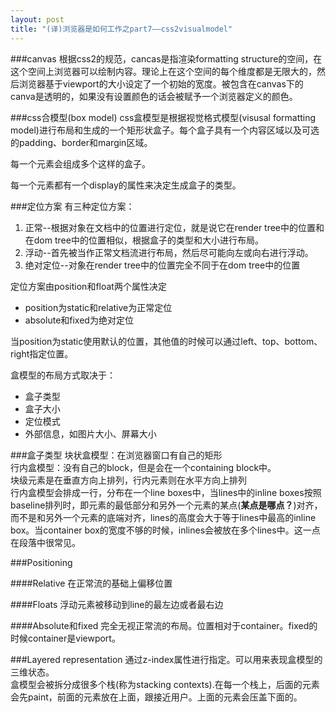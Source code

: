 ```yaml
---
layout: post
title: "(译)浏览器是如何工作之part7——css2visualmodel"
---
```


###canvas
根据css2的规范，cancas是指渲染formatting structure的空间，在这个空间上浏览器可以绘制内容。理论上在这个空间的每个维度都是无限大的，然后浏览器基于viewport的大小设定了一个初始的宽度。被包含在canvas下的canva是透明的，如果没有设置颜色的话会被赋予一个浏览器定义的颜色。

###css合模型(box model)
css盒模型是根据视觉格式模型(visusal formatting model)进行布局和生成的一个矩形状盒子。每个盒子具有一个内容区域以及可选的padding、border和margin区域。

每一个元素会组成多个这样的盒子。

每一个元素都有一个display的属性来决定生成盒子的类型。

###定位方案
有三种定位方案：

1. 正常--根据对象在文档中的位置进行定位，就是说它在render tree中的位置和在dom tree中的位置相似，根据盒子的类型和大小进行布局。
2. 浮动--首先被当作正常文档流进行布局，然后尽可能向左或向右进行浮动。
3. 绝对定位--对象在render tree中的位置完全不同于在dom tree中的位置

定位方案由position和float两个属性决定

* position为static和relative为正常定位
* absolute和fixed为绝对定位

当position为static使用默认的位置，其他值的时候可以通过left、top、bottom、right指定位置。
 
盒模型的布局方式取决于：

* 盒子类型
* 盒子大小
* 定位模式
* 外部信息，如图片大小、屏幕大小

###盒子类型
块状盒模型：在浏览器窗口有自己的矩形  
行内盒模型：没有自己的block，但是会在一个containing block中。  
块级元素是在垂直方向上排列，行内元素则在水平方向上排列  
行内盒模型会排成一行，分布在一个line boxes中，当lines中的inline boxes按照baseline排列时，即元素的最低部分和另外一个元素的某点(**某点是哪点？**)对齐，而不是和另外一个元素的底端对齐，lines的高度会大于等于lines中最高的inline box。当container box的宽度不够的时候，inlines会被放在多个lines中。这一点在段落中很常见。

###Positioning

####Relative
在正常流的基础上偏移位置

####Floats
浮动元素被移动到line的最左边或者最右边

####Absolute和fixed
完全无视正常流的布局。位置相对于container。fixed的时候container是viewport。

###Layered representation
通过z-index属性进行指定。可以用来表现盒模型的三维状态。  
盒模型会被拆分成很多个栈(称为stacking contexts).在每一个栈上，后面的元素会先paint，前面的元素放在上面，跟接近用户。上面的元素会压盖下面的。
